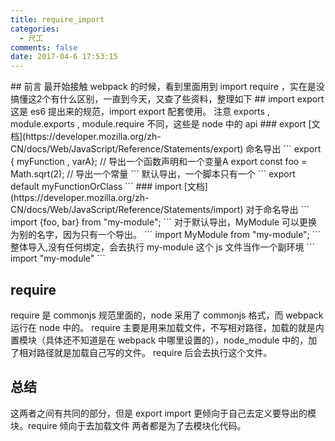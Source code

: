 ```yaml
---
title: require_import
categories:
  - 尺工
comments: false
date: 2017-04-6 17:53:15
---
```

<p></p>
<!-- more -->
## 前言
最开始接触 webpack 的时候，看到里面用到 import require ，实在是没搞懂这2个有什么区别，一直到今天，又查了些资料，整理如下
## import export
这是 es6 提出来的规范，import export 配套使用。
注意 exports , module.exports , module.require 不同，这些是 node 中的 api
### export [文档](https://developer.mozilla.org/zh-CN/docs/Web/JavaScript/Reference/Statements/export)
命名导出
```
export { myFunction , varA}; // 导出一个函数声明和一个变量A
export const foo = Math.sqrt(2); // 导出一个常量
```
默认导出，一个脚本只有一个
```
export default myFunctionOrClass
```
### import [文档](https://developer.mozilla.org/zh-CN/docs/Web/JavaScript/Reference/Statements/import)
对于命名导出
```
import {foo, bar} from "my-module";
```
对于默认导出，MyModule 可以更换为别的名字，因为只有一个导出。
```
import MyModule from "my-module";
```
整体导入,没有任何绑定，会去执行 my-module 这个 js 文件当作一个副环境
```
import "my-module"
```

## require
require 是 commonjs 规范里面的，node 采用了 commonjs 格式，而 webpack 运行在 node 中的。
require 主要是用来加载文件，不写相对路径，加载的就是内置模块（具体还不知道是在 webpack 中哪里设置的），node_module 中的，加了相对路径就是加载自己写的文件。
require 后会去执行这个文件。

## 总结
这两者之间有共同的部分，但是 export import 更倾向于自己去定义要导出的模块。require 倾向于去加载文件
两者都是为了去模块化代码。
